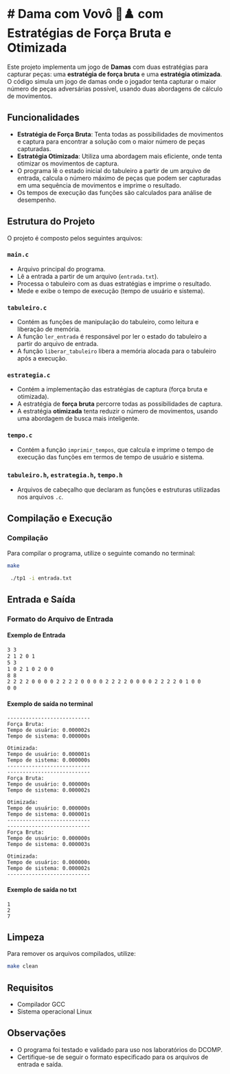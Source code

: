 # # Dama com Vovô 🧓♟️  com Estratégias de Força Bruta e Otimizada
 
 Este projeto implementa um jogo de **Damas** com duas estratégias para capturar peças: uma **estratégia de força bruta** e uma **estratégia otimizada**. O código simula um jogo de damas onde o jogador tenta capturar o maior número de peças adversárias possível, usando duas abordagens de cálculo de movimentos.
 
 ## Funcionalidades
 
 - **Estratégia de Força Bruta**: Tenta todas as possibilidades de movimentos e captura para encontrar a solução com o maior número de peças capturadas.
 - **Estratégia Otimizada**: Utiliza uma abordagem mais eficiente, onde tenta otimizar os movimentos de captura.
 - O programa lê o estado inicial do tabuleiro a partir de um arquivo de entrada, calcula o número máximo de peças que podem ser capturadas em uma sequência de movimentos e imprime o resultado.
 - Os tempos de execução das funções são calculados para análise de desempenho.
 
 ## Estrutura do Projeto
 
 O projeto é composto pelos seguintes arquivos:
 
 ### `main.c`
 - Arquivo principal do programa.
 - Lê a entrada a partir de um arquivo (`entrada.txt`).
 - Processa o tabuleiro com as duas estratégias e imprime o resultado.
 - Mede e exibe o tempo de execução (tempo de usuário e sistema).
 
 ### `tabuleiro.c`
 - Contém as funções de manipulação do tabuleiro, como leitura e liberação de memória.
 - A função `ler_entrada` é responsável por ler o estado do tabuleiro a partir do arquivo de entrada.
 - A função `liberar_tabuleiro` libera a memória alocada para o tabuleiro após a execução.
 
 ### `estrategia.c`
 - Contém a implementação das estratégias de captura (força bruta e otimizada).
 - A estratégia de **força bruta** percorre todas as possibilidades de captura.
 - A estratégia **otimizada** tenta reduzir o número de movimentos, usando uma abordagem de busca mais inteligente.
 
 ### `tempo.c`
 - Contém a função `imprimir_tempos`, que calcula e imprime o tempo de execução das funções em termos de tempo de usuário e sistema.
 
 ### `tabuleiro.h`, `estrategia.h`, `tempo.h`
 - Arquivos de cabeçalho que declaram as funções e estruturas utilizadas nos arquivos `.c`.
 
 ## Compilação e Execução
 
 ### Compilação
 
 Para compilar o programa, utilize o seguinte comando no terminal:
 
 ```bash
 make
 ```
```bash
 ./tp1 -i entrada.txt
```
## Entrada e Saída

### Formato do Arquivo de Entrada

#### Exemplo de Entrada

```txt
3 3
2 1 2 0 1
5 3
1 0 2 1 0 2 0 0
8 8
2 2 2 2 0 0 0 0 2 2 2 2 0 0 0 0 2 2 2 2 0 0 0 0 2 2 2 2 0 1 0 0
0 0
```

#### Exemplo de saída no terminal

```terminal
---------------------------
Força Bruta:
Tempo de usuário: 0.000002s
Tempo de sistema: 0.000000s

Otimizada:
Tempo de usuário: 0.000001s
Tempo de sistema: 0.000000s
---------------------------
---------------------------
Força Bruta:
Tempo de usuário: 0.000000s
Tempo de sistema: 0.000002s

Otimizada:
Tempo de usuário: 0.000000s
Tempo de sistema: 0.000001s
---------------------------
---------------------------
Força Bruta:
Tempo de usuário: 0.000000s
Tempo de sistema: 0.000003s

Otimizada:
Tempo de usuário: 0.000000s
Tempo de sistema: 0.000002s
---------------------------
```

#### Exemplo de saída no txt

```terminal
1
2
7

```

## Limpeza

Para remover os arquivos compilados, utilize:

```bash
make clean
```

## Requisitos

- Compilador GCC
- Sistema operacional Linux

## Observações

- O programa foi testado e validado para uso nos laboratórios do DCOMP.
- Certifique-se de seguir o formato especificado para os arquivos de entrada e saída.
